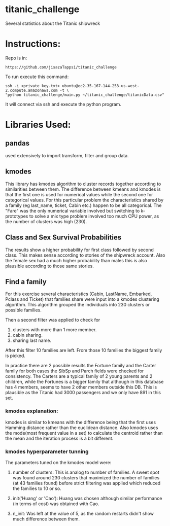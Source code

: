 # titanic_challenge
Several statistics about the Titanic shipwreck


# Instructions:

Repo is in:

    https://github.com/jisazaTappsi/titanic_challenge

To run execute this command:

    ssh -i <private_key.txt> ubuntu@ec2-35-167-144-253.us-west-2.compute.amazonaws.com -t \
    "python titanic_challenge/main.py ~/titanic_challenge/titanicData.csv"

It will connect via ssh and execute the python program.

# Libraries Used:

## pandas

used extensively to import transform, filter and group data.


## kmodes

This library has kmodes algorithm to cluster records together according to similarities between them.
The difference between kmeans and kmodes is that the first one is used for numerical values while the second one for 
categorical values. For this particular problem the characteristics shared by a family (eg last_name, ticket, Cabin etc.)
happen to be all categorical. The "Fare" was the only numerical variable involved but switching to k-prototypes to
solve a mix type problem involved too much CPU power, as the number of clusters was high (230).

## Class and Sex Survival Probabilities

The results show a higher probability for first class followed by second class. This makes sense according to stories of the
shipwreck account. Also the female sex had a much higher probability than males this is also plausible according 
to those same stories.

## Find a family

For this exercise several characteristics (Cabin, LastName, Embarked, Pclass and Ticket) that families
share were input into a kmodes clustering algorithm. This algorithm grouped the individuals into 230 clusters or
possible families.

Then a second filter was applied to check for
1. clusters with more than 1 more member.
2. cabin sharing.
3. sharing last name.

After this filter 10 families are left. From those 10 families the biggest family is picked.

In practice there are 2 possible results the Fortune family and the Carter family for both cases the SibSp and Parch
fields were checked for consistency. The Carters are a typical family of 2 young parents and 2 children, while the 
Fortunes is a bigger family that although in this database has 4 members, seems to have 2 other members outside this DB.
This is plausible as the Titanic had 3000 passengers and we only have 891 in this set.


### kmodes explanation:

kmodes is similar to kmeans with the difference being that the first uses Hamming distance rather than the euclidean
distance. Also kmodes uses the mode(most frequent value in a set) to calculate the centroid rather than the mean and
the iteration process is a bit different.

### kmodes hyperparameter tunning

The parameters tuned on the kmodes model were:

1. number of clusters: This is analog to number of families. A sweet spot was found around 230 clusters that maximized
the number of families (at 43 families found) before strict filtering was applied which reduced the families to 10 or so.

2. init('Huang' or 'Cao'): Huang was chosen although similar performance (in terms of cost) was obtained with Cao.

3. n_init: Was left at the value of 5, as the random restarts didn't show much difference between them.
